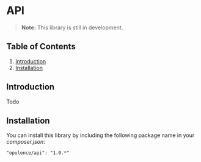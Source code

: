 # API

> **Note:** This library is still in development.

## Table of Contents
1. [Introduction](#introduction)
2. [Installation](#installation)

<h2 id="introduction">Introduction</h2>

Todo

<h2 id="installation">Installation</h2>

You can install this library by including the following package name in your _composer.json_:

```
"opulence/api": "1.0.*"
```